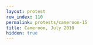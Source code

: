 ```yaml
---
layout: protest
row_index: 110
permalink: protests/cameroon-15
title: Cameroon, July 2010
hidden: true
---
```

